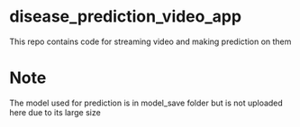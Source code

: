 # disease_prediction_video_app
This repo contains code for streaming video and making prediction on them


# Note

The model used for prediction is in model_save folder but is not uploaded here due to its large size
